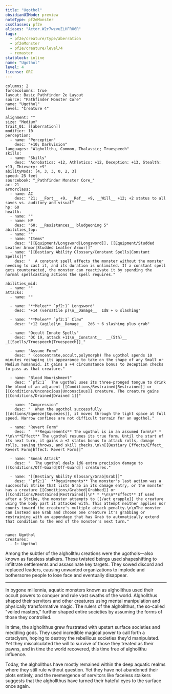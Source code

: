 ```yaml
---
title: "Ugothol"
obsidianUIMode: preview
noteType: pf2eMonster
cssClasses: pf2e
aliases: "Actor.W2r7wzvuZLHFRU6R" 
tags:
  - pf2e/creature/type/aberration
  - pf2eMonster
  - pf2e/creature/level/4
  - remaster
statblock: inline
name: "Ugothol"
level: 4
license: ORC
---
```


```statblock
columns: 2
forcecolumns: true
layout: Basic Pathfinder 2e Layout
source: "Pathfinder Monster Core"
name: "Ugothol"
level: "Creature 4"

alignment: ""
size: "Medium"
trait_01: [[aberration]]
modifier: 10
perception:
  - name: "Perception"
    desc: "+10; Darkvision"
languages: "Alghollthu, Common, Thalassic; Truespeech"
skills:
  - name: "Skills"
    desc: "Acrobatics: +12, Athletics: +12, Deception: +13, Stealth: +13, Thievery: +9"
abilityMods: [4, 3, 3, 0, 2, 3]
speed: 25 feet
sourcebook: "_Pathfinder Monster Core_"
ac: 21
armorclass:
  - name: AC
    desc: "21; __Fort__ +9, __Ref__ +9, __Will__ +12; +2 status to all saves vs. auditory and visual"
hp: 60
health:
  - name: ""
  - name: HP
    desc: "60; __Resistances__ bludgeoning 5"
abilities_top:
  - name: ""
  - name: "Items"
    desc: "[[Equipment/Longsword|Longsword]], [[Equipment/Studded Leather Armor|Studded Leather Armor]]"
  - name: "[[Bestiary Ability Glossary/Constant Spells|Constant Spells]]"
    desc: "  A constant spell affects the monster without the monster needing to cast it, and its duration is unlimited. If a constant spell gets counteracted, the monster can reactivate it by spending the normal spellcasting actions the spell requires."

abilities_mid:
  - name: ""
attacks:
  - name: ""

  - name: "**Melee** `pf2:1` Longsword"
    desc: "+14 (versatile p)\n__Damage__  1d8 + 6 slashing"

  - name: "**Melee** `pf2:1` Claw"
    desc: "+12 (agile)\n__Damage__  2d6 + 6 slashing plus grab"

  - name: "Occult Innate Spells"
    desc: "DC 19, attack +11\n__Constant__  __(5th)__ _[[Spells/Truespeech|Truespeech]]_"

  - name: "Assume Form"
    desc: " (concentrate,occult,polymorph) The ugothol spends 10 minutes reshaping its appearance to take on the shape of any Small or Medium humanoid. It gains a +4 circumstance bonus to Deception checks to pass as that creature."

  - name: "Blood Nourishment"
    desc: "`pf2:1`  The ugothol uses its three-pronged tongue to drink the blood of an adjacent [[Conditions/Restrained|Restrained]] or [[Conditions/Unconscious|Unconscious]] creature. The creature gains [[Conditions/Drained|Drained 1]]"

  - name: "Compression"
    desc: "  When the ugothol successfully [[Actions/Squeeze|Squeezes]], it moves through the tight space at full speed. Narrow confines are not difficult terrain for an ugothol."

  - name: "Revert Form"
    desc: "  **Requirements** The ugothol is in an assumed form\n* * *\n\n**Effect** The ugothol resumes its true form. Until the start of its next turn, it gains a +2 status bonus to attack rolls, damage rolls, saving throws, and skill checks.\n\n[[Bestiary Effects/Effect_ Revert Form|Effect: Revert Form]]"

  - name: "Sneak Attack"
    desc: "  The ugothol deals 1d6 extra precision damage to [[Conditions/Off-Guard|Off-Guard]] creatures."

  - name: "[[Bestiary Ability Glossary/Grab|Grab]]"
    desc: "`pf2:1`  **Requirements** The monster's last action was a successful Strike that lists Grab in its damage entry, or the monster has a creature [[Conditions/Grabbed|Grabbed]] or [[Conditions/Restrained|Restrained]]\n* * *\n\n**Effect** If used after a Strike, the monster attempts to [[/act grapple]] the creature using the body part it attacked with. This attempt neither applies nor counts toward the creature's multiple attack penalty.\n\nThe monster can instead use Grab and choose one creature it's grabbing or restraining with an appendage that has Grab to automatically extend that condition to the end of the monster's next turn."
 
```

```encounter-table
name: Ugothol
creatures:
  - 1: Ugothol
```



Among the subtler of the alghollthu creations were the ugothols—also known as faceless stalkers. These twisted beings used shapeshifting to infiltrate settlements and assassinate key targets. They sowed discord and replaced leaders, causing unwanted organizations to implode and bothersome people to lose face and eventually disappear.

* * *

In bygone millennia, aquatic monsters known as alghollthus used their occult powers to conquer and rule vast swaths of the world. Alghollthus shaped their servitors and other creatures using mental manipulation and physically transformative magic. The rulers of the alghollthus, the so-called "veiled masters," further shaped entire societies by assuming the forms of those they controlled.

In time, the alghollthus grew frustrated with upstart surface societies and meddling gods. They used incredible magical power to call forth a cataclysm, hoping to destroy the rebellious societies they'd manipulated. Yet they miscalculated the will to survive of those they treated as their pawns, and in time the world recovered, this time free of alghollthu influence.

Today, the alghollthus have mostly remained within the deep aquatic realms where they still rule without question. Yet they have not abandoned their plots entirely, and the reemergence of servitors like faceless stalkers suggests that the alghollthus have turned their hateful eyes to the surface once again.
